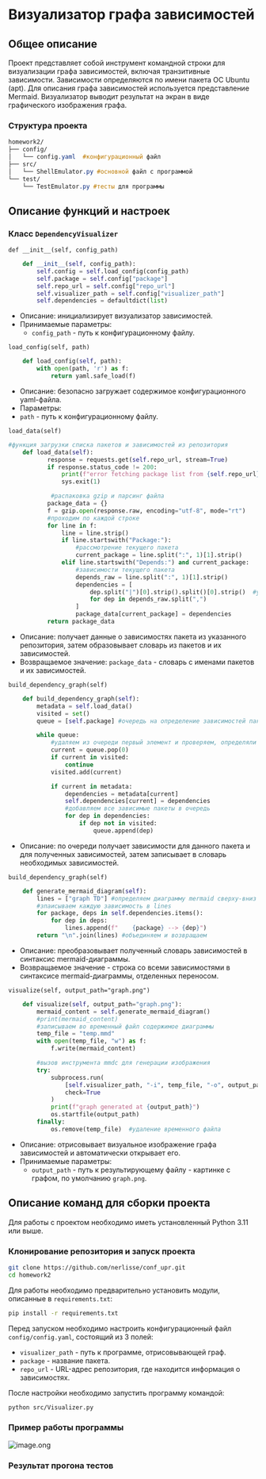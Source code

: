 # Визуализатор графа зависимостей  

## Общее описание

Проект представляет собой инструмент командной строки для визуализации графа зависимостей, включая транзитивные зависимости. Зависимости определяются по имени пакета ОС Ubuntu (apt). Для описания графа зависимостей используется представление Mermaid. Визуализатор выводит результат на экран в виде графического изображения графа.

### Структура проекта


```css
homework2/
├── config/
│   └── config.yaml  #конфигурационный файл
├── src/
│   └── ShellEmulator.py #основной файл с программой
└── test/
    └── TestEmulator.py #тесты для программы
```

## Описание функций и настроек

### Класс **`DependencyVisualizer`**

`def __init__(self, config_path)`

```Python
    def __init__(self, config_path):
        self.config = self.load_config(config_path)
        self.package = self.config["package"]
        self.repo_url = self.config["repo_url"]
        self.visualizer_path = self.config["visualizer_path"]
        self.dependencies = defaultdict(list)
```
* Описание: инициализирует визуализатор зависимостей.
* Принимаемые параметры: 
  * `config_path` - путь к конфигурационному файлу.

`load_config(self, path)`

```Python
    def load_config(self, path):
        with open(path, 'r') as f:
            return yaml.safe_load(f)
```
* Описание: безопасно загружает содержимое конфигурационного yaml-файла.
* Параметры:
* `path` - путь к конфигурационному файлу.


`load_data(self)`

```Python
#функция загрузки списка пакетов и зависимостей из репозитория
    def load_data(self):
           response = requests.get(self.repo_url, stream=True)
           if response.status_code != 200:
               print(f"error fetching package list from {self.repo_url}", file=sys.stderr)
               sys.exit(1)

            #распаковка gzip и парсинг файла
           package_data = {}
           f = gzip.open(response.raw, encoding="utf-8", mode="rt")
           #проходим по каждой строке
           for line in f:
               line = line.strip()
               if line.startswith("Package:"):
                   #рассмотрение текущего пакета
                   current_package = line.split(":", 1)[1].strip()
               elif line.startswith("Depends:") and current_package:
                   #зависимости текущего пакета
                   depends_raw = line.split(":", 1)[1].strip()
                   dependencies = [
                       dep.split("|")[0].strip().split()[0].strip()  #убираем альтернативные зависимости
                       for dep in depends_raw.split(",")
                   ]
                   package_data[current_package] = dependencies
           return package_data
```

* Описание: получает данные о зависимостях пакета из указанного репозитория, затем образовывает словарь из пакетов и их зависимостей.
* Возвращаемое значение: `package_data` - словарь с именами пакетов и их зависимостей.


`build_dependency_graph(self)`

```Python
    def build_dependency_graph(self):
        metadata = self.load_data()
        visited = set()
        queue = [self.package] #очередь на определение зависимостей пакетов

        while queue:
            #удаляем из очереди первый элемент и проверяем, определяли ли для него зависимость
            current = queue.pop(0)
            if current in visited:
                continue
            visited.add(current)

            if current in metadata:
                dependencies = metadata[current]
                self.dependencies[current] = dependencies
                #добавляем все зависимые пакеты в очередь
                for dep in dependencies:
                    if dep not in visited:
                        queue.append(dep)
```

* Описание: по очереди получает зависимости для данного пакета и для полученных зависимостей, затем записывает в словарь необходимых зависимостей.


`build_dependency_graph(self)`

```Python
    def generate_mermaid_diagram(self):
        lines = ["graph TD"] #определяем диаграмму mermaid сверху-вниз
        #зпаисываем каждую зависимость в lines
        for package, deps in self.dependencies.items():
            for dep in deps:
                lines.append(f"    {package} --> {dep}")
        return "\n".join(lines) #объединяем и возвращаем
```

* Описание: преобразовывает полученный словарь зависимостей в синтаксис mermaid-диаграммы.
* Возвращаемое значение - строка со всеми зависимостями в синтаксисе mermaid-диаграммы, отделенных переносом.

`visualize(self, output_path="graph.png")`

```Python
    def visualize(self, output_path="graph.png"):
        mermaid_content = self.generate_mermaid_diagram()
        #print(mermaid_content)
        #записываем во временный файл содержимое диаграммы
        temp_file = "temp.mmd"
        with open(temp_file, "w") as f:
            f.write(mermaid_content)

        #вызов инструмента mmdc для генерации изображения
        try:
            subprocess.run(
                [self.visualizer_path, "-i", temp_file, "-o", output_path],
                check=True
            )
            print(f"graph generated at {output_path}")
            os.startfile(output_path)
        finally:
            os.remove(temp_file)  #удаление временного файла
```

* Описание: отрисовывает визуальное изображение графа зависимостей и автоматически открывает его.
* Принимаемые параметры: 
  * `output_path` - путь к результирующему файлу - картинке с графом, по умолчанию `graph.png`.


## Описание команд для сборки проекта

Для работы с проектом необходимо иметь установленный Python 3.11 или выше.

### Клонирование репозитория и запуск проекта

```bash
git clone https://github.com/nerlisse/conf_upr.git
cd homework2
```

Для работы необходимо предварительно установить модули, описанные в `requirements.txt`:

```bash
pip install -r requirements.txt
```

Перед запуском необходимо настроить конфигурационный файл `config/config.yaml`, состоящий из 3 полей:
* `visualizer_path` - путь к программе, отрисовывающей граф.
* `package` - название пакета.
* `repo_url` - URL-адрес репозитория, где находится информация о зависимостях.

После настройки необходимо запустить программу командой:

```bash
python src/Visualizer.py
```

### Пример работы программы
![image.ong](https://github.com/user-attachments/assets/b6470629-71d5-4886-b860-e9b764e1ed3f)


### Результат прогона тестов